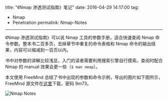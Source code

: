 ﻿title: "《Nmap 渗透测试指南》笔记"
date: 2016-04-29 14:17:00
tag:
- Nmap
- Penetration
permalink: Nmap-Notes
---

《Nmap 渗透测试指南》可以说 Nmap 工具的参数手册，适合快速查阅 Nmap 命令参数。整本书二百多页，去掉章节中重复的命令表格和 Nmap 命令的输出结果，内容可以缩减到一百页以内。

书中对参数的讲解比较浅显，入门的读者需要利用搜索引擎自行摸索。查阅时配合 Nmap 的 manual 效果会更一些（`$ man nmap`）。

本文使用 FreeMind 总结了书中出现的参数和命令示例，导出的图片如下图所示，FreeMind 源文件在[这里][1]下载，密码 9m73。

![Nmap Notes][2]


  [1]: http://pan.baidu.com/s/1dEUxeW5 "Nmap Notes"
  [2]: https://cdn.jsdelivr.net/gh/gymgle/imgur/2016-04-29_nmap.webp "Nmap Notes"
